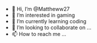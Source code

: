 - 👋 Hi, I’m @Mattheww27
- 👀 I’m interested in gaming
- 🌱 I’m currently learning coding
- 💞️ I’m looking to collaborate on ...
- 📫 How to reach me ...

<!---
Mattheww27/Mattheww27 is a ✨ special ✨ repository because its `README.md` (this file) appears on your GitHub profile.
You can click the Preview link to take a look at your changes.
--->
